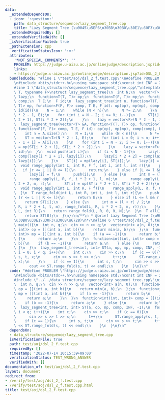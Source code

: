 ```yaml
---
data:
  _extendedDependsOn:
  - icon: ':question:'
    path: data_structure/sequence/lazy_segment_tree.cpp
    title: "Lazy Segment Tree (\u9045\u5EF6\u30BB\u30B0\u30E1\u30F3\u30C8\u6728)"
  _extendedRequiredBy: []
  _extendedVerifiedWith: []
  _isVerificationFailed: true
  _pathExtension: cpp
  _verificationStatusIcon: ':x:'
  attributes:
    '*NOT_SPECIAL_COMMENTS*': ''
    PROBLEM: https://judge.u-aizu.ac.jp/onlinejudge/description.jsp?id=DSL_2_F
    links:
    - https://judge.u-aizu.ac.jp/onlinejudge/description.jsp?id=DSL_2_F
  bundledCode: "#line 1 \"test/aoj/dsl_2_f.test.cpp\"\n#define PROBLEM \"https://judge.u-aizu.ac.jp/onlinejudge/description.jsp?id=DSL_2_F\"\
    \n#include <bits/stdc++.h>\nusing namespace std;\nconst int INF = 2147483647;\n\
    #line 1 \"data_structure/sequence/lazy_segment_tree.cpp\"\ntemplate <typename\
    \ T, typename F>\nstruct lazy_segment_tree{\n  int N;\n  vector<T> ST;\n  vector<F>\
    \ lazy;\n  function<T(T, T)> op;\n  function<T(F, T)> mp;\n  function<F(F, F)>\
    \ comp;\n  T E;\n  F id;\n  lazy_segment_tree(int n, function<T(T, T)> op, function<T(F,\
    \ T)> mp, function<F(F, F)> comp, T E, F id): op(op), mp(mp), comp(comp), E(E),\
    \ id(id){\n    N = 1;\n    while (N < n){\n      N *= 2;\n    }\n    ST = vector<T>(N\
    \ * 2 - 1, E);\n    for (int i = N - 2; i >= 0; i--){\n      ST[i] = op(ST[i *\
    \ 2 + 1], ST[i * 2 + 2]);\n    }\n    lazy = vector<F>(N * 2 - 1, id);\n  }\n\
    \  lazy_segment_tree(vector<T> &A, function<T(T, T)> op, function<T(F, T)> mp,\
    \ function<F(F, F)> comp, T E, F id): op(op), mp(mp), comp(comp), E(E), id(id){\n\
    \    int n = A.size();\n    N = 1;\n    while (N < n){\n      N *= 2;\n    }\n\
    \    ST = vector<T>(N * 2 - 1, E);\n    for (int i = 0; i < n; i++){\n      ST[N\
    \ - 1 + i] = A[i];\n    }\n    for (int i = N - 2; i >= 0; i--){\n      ST[i]\
    \ = op(ST[i * 2 + 1], ST[i * 2 + 2]);\n    }\n    lazy = vector<F>(N * 2 - 1,\
    \ id);\n  }\n  void push(int i){\n    if (i < N - 1){\n      lazy[i * 2 + 1] =\
    \ comp(lazy[i * 2 + 1], lazy[i]);\n      lazy[i * 2 + 2] = comp(lazy[i * 2 + 2],\
    \ lazy[i]);\n    }\n    ST[i] = mp(lazy[i], ST[i]);\n    lazy[i] = id;\n  }\n\
    \  void range_apply(int L, int R, F f, int i, int l, int r){\n    push(i);\n \
    \   if (r <= L || R <= l){\n      return;\n    } else if (L <= l && r <= R){\n\
    \      lazy[i] = f;\n      push(i);\n    } else {\n      int m = (l + r) / 2;\n\
    \      range_apply(L, R, f, i * 2 + 1, l, m);\n      range_apply(L, R, f, i *\
    \ 2 + 2, m, r);\n      ST[i] = op(ST[i * 2 + 1], ST[i * 2 + 2]);\n    }\n  }\n\
    \  void range_apply(int L, int R, F f){\n    range_apply(L, R, f, 0, 0, N);\n\
    \  }\n  T range_fold(int L, int R, int i, int l, int r){\n    push(i);\n    if\
    \ (r <= L || R <= l){\n      return E;\n    } else if (L <= l && r <= R){\n  \
    \    return ST[i];\n    } else {\n      int m = (l + r) / 2;\n      return op(range_fold(L,\
    \ R, i * 2 + 1, l, m), range_fold(L, R, i * 2 + 2, m, r));\n    }\n  }\n  T range_fold(int\
    \ L, int R){\n    return range_fold(L, R, 0, 0, N);\n  }\n  T all(){\n    push(0);\n\
    \    return ST[0];\n  }\n};\n/**\n * @brief Lazy Segment Tree (\u9045\u5EF6\u30BB\
    \u30B0\u30E1\u30F3\u30C8\u6728)\n*/\n#line 6 \"test/aoj/dsl_2_f.test.cpp\"\nint\
    \ main(){\n  int n, q;\n  cin >> n >> q;\n  vector<int> a(n, 0);\n  function<int(int,\
    \ int)> op = [](int a, int b){\n    return min(a, b);\n  };\n  function<int(int,\
    \ int)> mp = [](int a, int b){\n    if (a == -1){\n      return b;\n    } else\
    \ {\n      return a;\n    }\n  }\n  function<int(int, int)> comp = [](int a, int\
    \ b){\n    if (b == -1){\n      return a;\n    } else {\n      return b;\n   \
    \ }\n  }\n  lazy_segment_tree<int, int> ST(a, op, mp, comp, INF, -1);\n  for (int\
    \ i = 0; i < q; i++){\n    int c;\n    cin >> c;\n    if (c == 0){\n      int\
    \ s, t, x;\n      cin >> s >> t >> x;\n      t++;\n      ST.range_apply(s, t,\
    \ x);\n    }\n    if (c == 1){\n      int s, t;\n      cin >> s >> t;\n      t++;\n\
    \      cout << ST.range_fold(s, t) << endl;\n    }\n  }\n}\n"
  code: "#define PROBLEM \"https://judge.u-aizu.ac.jp/onlinejudge/description.jsp?id=DSL_2_F\"\
    \n#include <bits/stdc++.h>\nusing namespace std;\nconst int INF = 2147483647;\n\
    #include \"../../data_structure/sequence/lazy_segment_tree.cpp\"\nint main(){\n\
    \  int n, q;\n  cin >> n >> q;\n  vector<int> a(n, 0);\n  function<int(int, int)>\
    \ op = [](int a, int b){\n    return min(a, b);\n  };\n  function<int(int, int)>\
    \ mp = [](int a, int b){\n    if (a == -1){\n      return b;\n    } else {\n \
    \     return a;\n    }\n  }\n  function<int(int, int)> comp = [](int a, int b){\n\
    \    if (b == -1){\n      return a;\n    } else {\n      return b;\n    }\n  }\n\
    \  lazy_segment_tree<int, int> ST(a, op, mp, comp, INF, -1);\n  for (int i = 0;\
    \ i < q; i++){\n    int c;\n    cin >> c;\n    if (c == 0){\n      int s, t, x;\n\
    \      cin >> s >> t >> x;\n      t++;\n      ST.range_apply(s, t, x);\n    }\n\
    \    if (c == 1){\n      int s, t;\n      cin >> s >> t;\n      t++;\n      cout\
    \ << ST.range_fold(s, t) << endl;\n    }\n  }\n}\n"
  dependsOn:
  - data_structure/sequence/lazy_segment_tree.cpp
  isVerificationFile: true
  path: test/aoj/dsl_2_f.test.cpp
  requiredBy: []
  timestamp: '2022-07-14 10:15:39+09:00'
  verificationStatus: TEST_WRONG_ANSWER
  verifiedWith: []
documentation_of: test/aoj/dsl_2_f.test.cpp
layout: document
redirect_from:
- /verify/test/aoj/dsl_2_f.test.cpp
- /verify/test/aoj/dsl_2_f.test.cpp.html
title: test/aoj/dsl_2_f.test.cpp
---
```

